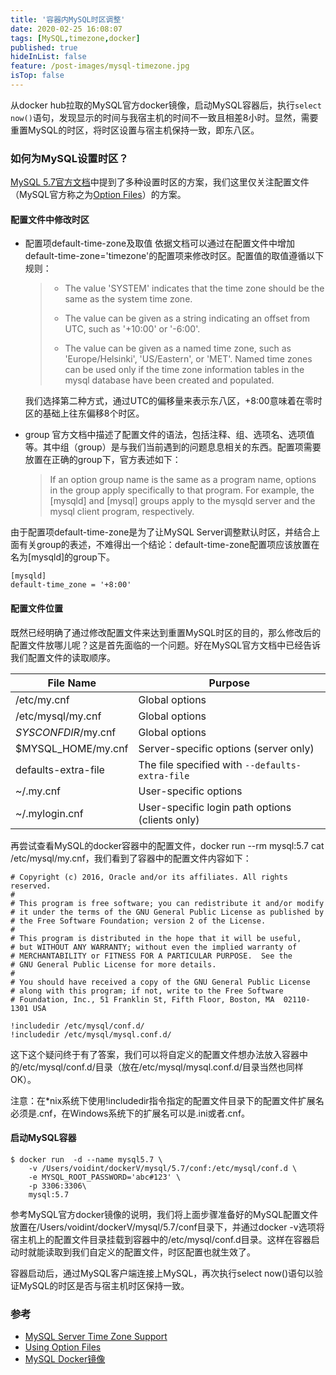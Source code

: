 ```yaml
---
title: '容器内MySQL时区调整'
date: 2020-02-25 16:08:07
tags: [MySQL,timezone,docker]
published: true
hideInList: false
feature: /post-images/mysql-timezone.jpg
isTop: false
---
```

从docker hub拉取的MySQL官方docker镜像，启动MySQL容器后，执行`select now()`语句，发现显示的时间与我宿主机的时间不一致且相差8小时。显然，需要重置MySQL的时区，将时区设置与宿主机保持一致，即东八区。

### 如何为MySQL设置时区？
[MySQL 5.7官方文档](https://dev.mysql.com/doc/refman/5.7/en/time-zone-support.html)中提到了多种设置时区的方案，我们这里仅关注配置文件（MySQL官方称之为[Option Files](https://dev.mysql.com/doc/refman/5.7/en/option-files.html)）的方案。

#### 配置文件中修改时区
- 配置项default-time-zone及取值
    依据文档可以通过在配置文件中增加default-time-zone='timezone'的配置项来修改时区。配置值的取值遵循以下规则：

    >- The value 'SYSTEM' indicates that the time zone should be the same as the system time zone.
    >
    >- The value can be given as a string indicating an offset from UTC, such as '+10:00' or '-6:00'.
    >
    >- The value can be given as a named time zone, such as 'Europe/Helsinki', 'US/Eastern', or 'MET'. Named time zones can be used only if the time zone information tables in the mysql database have been created and populated.

    我们选择第二种方式，通过UTC的偏移量来表示东八区，+8:00意味着在零时区的基础上往东偏移8个时区。
- group
    官方文档中描述了配置文件的语法，包括注释、组、选项名、选项值等。其中组（group）是与我们当前遇到的问题息息相关的东西。配置项需要放置在正确的group下，官方表述如下：

    > If an option group name is the same as a program name, options in the group apply specifically to that program.
    > For example, the [mysqld] and [mysql] groups apply to the mysqld server and the mysql client program, respectively.

由于配置项default-time-zone是为了让MySQL Server调整默认时区，并结合上面有关group的表述，不难得出一个结论：default-time-zone配置项应该放置在名为[mysqld]的group下。

```shell
[mysqld]
default-time_zone = '+8:00'
```

#### 配置文件位置
既然已经明确了通过修改配置文件来达到重置MySQL时区的目的，那么修改后的配置文件放哪儿呢？这是首先面临的一个问题。好在MySQL官方文档中已经告诉我们配置文件的读取顺序。

| **File Name**       | **Purpose**                                     |
| ------------------- | ----------------------------------------------- |
| /etc/my.cnf         | Global options                                  |
| /etc/mysql/my.cnf   | Global options                                  |
| *SYSCONFDIR*/my.cnf | Global options                                  |
| $MYSQL_HOME/my.cnf  | Server-specific options (server only)           |
| defaults-extra-file | The file specified with `--defaults-extra-file` |
| ~/.my.cnf           | User-specific options                           |
| ~/.mylogin.cnf      | User-specific login path options (clients only) |

再尝试查看MySQL的docker容器中的配置文件，docker run --rm mysql:5.7 cat /etc/mysql/my.cnf，我们看到了容器中的配置文件内容如下：

```
# Copyright (c) 2016, Oracle and/or its affiliates. All rights reserved.
#
# This program is free software; you can redistribute it and/or modify
# it under the terms of the GNU General Public License as published by
# the Free Software Foundation; version 2 of the License.
#
# This program is distributed in the hope that it will be useful,
# but WITHOUT ANY WARRANTY; without even the implied warranty of
# MERCHANTABILITY or FITNESS FOR A PARTICULAR PURPOSE.  See the
# GNU General Public License for more details.
#
# You should have received a copy of the GNU General Public License
# along with this program; if not, write to the Free Software
# Foundation, Inc., 51 Franklin St, Fifth Floor, Boston, MA  02110-1301 USA

!includedir /etc/mysql/conf.d/
!includedir /etc/mysql/mysql.conf.d/
```


这下这个疑问终于有了答案，我们可以将自定义的配置文件想办法放入容器中的/etc/mysql/conf.d/目录（放在/etc/mysql/mysql.conf.d/目录当然也同样OK）。

注意：在*nix系统下使用!includedir指令指定的配置文件目录下的配置文件扩展名必须是.cnf，在Windows系统下的扩展名可以是.ini或者.cnf。

#### 启动MySQL容器

```shell
$ docker run  -d --name mysql5.7 \
    -v /Users/voidint/dockerV/mysql/5.7/conf:/etc/mysql/conf.d \
    -e MYSQL_ROOT_PASSWORD='abc#123' \
    -p 3306:3306\
    mysql:5.7
```

参考MySQL官方docker镜像的说明，我们将上面步骤准备好的MySQL配置文件放置在/Users/voidint/dockerV/mysql/5.7/conf目录下，并通过docker -v选项将宿主机上的配置文件目录挂载到容器中的/etc/mysql/conf.d目录。这样在容器启动时就能读取到我们自定义的配置文件，时区配置也就生效了。

容器启动后，通过MySQL客户端连接上MySQL，再次执行select now()语句以验证MySQL的时区是否与宿主机时区保持一致。

### 参考
- [MySQL Server Time Zone Support](https://dev.mysql.com/doc/refman/5.7/en/time-zone-support.html)
- [Using Option Files](https://dev.mysql.com/doc/refman/5.7/en/option-files.html)
- [MySQL Docker镜像](https://hub.docker.com/_/mysql)




